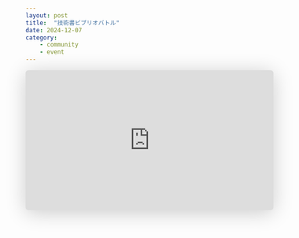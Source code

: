 ```yaml
---
layout: post
title:  "技術書ビブリオバトル"
date: 2024-12-07
category:
    - community
    - event
---
```

<iframe class="speakerdeck-iframe" frameborder="0" src="https://speakerdeck.com/player/e9836d6a0272447d93ed6560abadf08e" title="biblio_battle_GDGoCTMU_2024" allowfullscreen="true" style="border: 0px; background: padding-box padding-box rgba(0, 0, 0, 0.1); margin: 0px; padding: 0px; border-radius: 6px; box-shadow: rgba(0, 0, 0, 0.2) 0px 5px 40px; width: 100%; height: auto; aspect-ratio: 560 / 315;" data-ratio="1.7777777777777777"></iframe>
